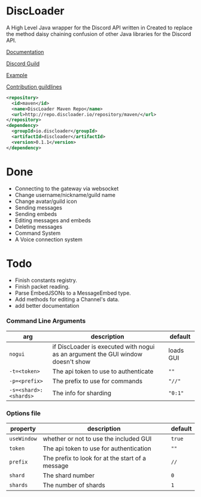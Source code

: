 # DiscLoader
A High Level Java wrapper for the Discord API written in 
Created to replace the method daisy chaining confusion of other Java libraries for the Discord API.

[Documentation](http://docs.discloader.io)

[Discord Guild](https://discord.gg/7zfDPhE)

[Example](https://github.com/R3alCl0ud/DiscLoader/blob/master/example/com/example/Example.java)

[Contribution guildlines](https://github.com/R3alCl0ud/DiscLoader/blob/master/CONTRIBUTING.md)

```xml
<repository>
  <id>maven</id>
  <name>DiscLoader Maven Repo</name>
  <url>http://repo.discloader.io/repository/maven/</url>
</repository>
<dependency>
  <groupId>io.discloader</groupId>
  <artifactId>discloader</artifactId>
  <version>0.1.1</version>
</dependency>
```


# Done
- Connecting to the gateway via websocket
- Change username/nickname/guild name
- Change avatar/guild icon
- Sending messages
- Sending embeds
- Editing messages and embeds
- Deleting messages
- Command System
- A Voice connection system

# Todo
- Finish constants registry.
- Finish packet reading.
- Parse EmbedJSONs to a MessageEmbed type.
- Add methods for editing a Channel's data.
- add better documentation

### Command Line Arguments

| arg | description | default |
|-----|--------------|---------|
| `nogui` | if DiscLoader is executed with nogui as an argument the GUI window doesn't show | loads GUI |
| `-t=<token>` | The api token to use to authenticate | `""` |
| `-p=<prefix>` | The prefix to use for commands | `"//"` |
| `-s=<shard>:<shards>` | The info for sharding | `"0:1"` |

### Options file

| property | description | default |
|----------|-------------|---------|
| `useWindow` | whether or not to use the included GUI | `true` |
| `token` | The api token to use for authentication | `""` |
| `prefix` | The prefix to look for at the start of a message | `//` |
| `shard` | The shard number | `0` |
| `shards` | The number of shards | `1` |
